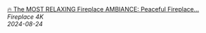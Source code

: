 <!--2024-08-24 04:00:33-->
<div class="yb">
  <a class="nodecor" href="/index.html?relaks/the_most_relaxing_fireplace_ambiance_peaceful_fireplace_display_with_natural_crackling">
    <img class="preview" data-videoid="K2eS6evg_Cg" src="https://i4.ytimg.com/vi/K2eS6evg_Cg/hqdefault.jpg" align="middle" alt="">
  </a>
  <div class="inlbl text">
    <a class="nodecor" href="/index.html?relaks/the_most_relaxing_fireplace_ambiance_peaceful_fireplace_display_with_natural_crackling">🔥 The MOST RELAXING Fireplace AMBIANCE: Peaceful Fireplace...</a><br>
    <i class="smaller2">Fireplace 4K</i><br>
    <i class="smaller3">2024-08-24</i>
  </div>
</div>
